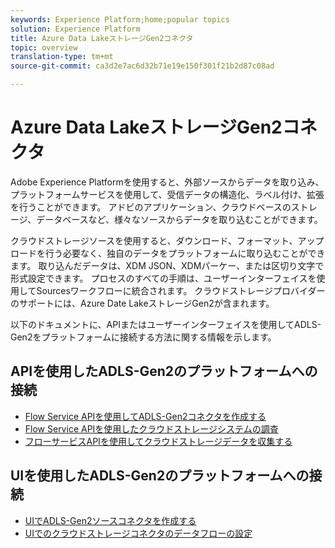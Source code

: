 ```yaml
---
keywords: Experience Platform;home;popular topics
solution: Experience Platform
title: Azure Data LakeストレージGen2コネクタ
topic: overview
translation-type: tm+mt
source-git-commit: ca3d2e7ac6d32b71e19e150f301f21b2d87c08ad

---
```



# Azure Data LakeストレージGen2コネクタ

Adobe Experience Platformを使用すると、外部ソースからデータを取り込み、プラットフォームサービスを使用して、受信データの構造化、ラベル付け、拡張を行うことができます。 アドビのアプリケーション、クラウドベースのストレージ、データベースなど、様々なソースからデータを取り込むことができます。

クラウドストレージソースを使用すると、ダウンロード、フォーマット、アップロードを行う必要なく、独自のデータをプラットフォームに取り込むことができます。 取り込んだデータは、XDM JSON、XDMパーケー、または区切り文字で形式設定できます。 プロセスのすべての手順は、ユーザーインターフェイスを使用してSourcesワークフローに統合されます。 クラウドストレージプロバイダーのサポートには、Azure Date LakeストレージGen2が含まれます。

以下のドキュメントに、APIまたはユーザーインターフェイスを使用してADLS-Gen2をプラットフォームに接続する方法に関する情報を示します。

## APIを使用したADLS-Gen2のプラットフォームへの接続

- [Flow Service APIを使用してADLS-Gen2コネクタを作成する](../../tutorials/api/create/cloud-storage/adls-gen2.md)
- [Flow Service APIを使用したクラウドストレージシステムの調査](../../tutorials/api/explore/cloud-storage.md)
- [フローサービスAPIを使用してクラウドストレージデータを収集する](../../tutorials/api/collect/cloud-storage.md)

## UIを使用したADLS-Gen2のプラットフォームへの接続

- [UIでADLS-Gen2ソースコネクタを作成する](../../tutorials/ui/create/cloud-storage/adls-gen2.md)
- [UIでのクラウドストレージコネクタのデータフローの設定](../../tutorials/ui/dataflow/cloud-storage.md)